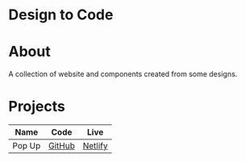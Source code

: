# Design to Code

# About

A collection of website and components created from some designs.

# Projects

| Name | Code | Live |
| --- | --- | --- |
| Pop Up | [GitHub](./pop-up) | [Netlify](https://design-to-code-salahuddin.netlify.app/pop-up)
